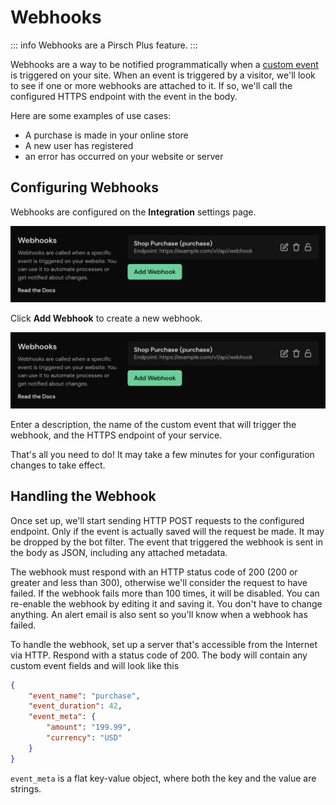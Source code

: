 # Webhooks

::: info
Webhooks are a Pirsch Plus feature.
:::

Webhooks are a way to be notified programmatically when a [custom event](events.md) is triggered on your site. When an event is triggered by a visitor, we'll look to see if one or more webhooks are attached to it. If so, we'll call the configured HTTPS endpoint with the event in the body.

Here are some examples of use cases:

* A purchase is made in your online store
* A new user has registered
* an error has occurred on your website or server

## Configuring Webhooks

Webhooks are configured on the **Integration** settings page.

![Webhooks](../static/advanced/webhooks.png)

Click **Add Webhook** to create a new webhook.

![Add Webhook](../static/advanced/webhooks.png)

Enter a description, the name of the custom event that will trigger the webhook, and the HTTPS endpoint of your service.

That's all you need to do! It may take a few minutes for your configuration changes to take effect.

## Handling the Webhook

Once set up, we'll start sending HTTP POST requests to the configured endpoint. Only if the event is actually saved will the request be made. It may be dropped by the bot filter. The event that triggered the webhook is sent in the body as JSON, including any attached metadata.

The webhook must respond with an HTTP status code of 200 (200 or greater and less than 300), otherwise we'll consider the request to have failed. If the webhook fails more than 100 times, it will be disabled. You can re-enable the webhook by editing it and saving it. You don't have to change anything. An alert email is also sent so you'll know when a webhook has failed.

To handle the webhook, set up a server that's accessible from the Internet via HTTP. Respond with a status code of 200. The body will contain any custom event fields and will look like this

```json
{
    "event_name": "purchase",
    "event_duration": 42,
    "event_meta": {
        "amount": "199.99",
        "currency": "USD"
    }
}
```

`event_meta` is a flat key-value object, where both the key and the value are strings.
